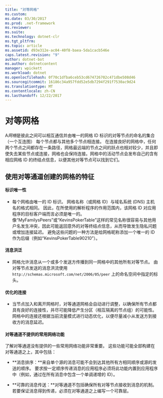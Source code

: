 ```yaml
---
title: "对等网格"
ms.custom: 
ms.date: 03/30/2017
ms.prod: .net-framework
ms.reviewer: 
ms.suite: 
ms.technology: dotnet-clr
ms.tgt_pltfrm: 
ms.topic: article
ms.assetid: d93e312e-ac04-40f8-baea-5da1cacb546e
caps.latest.revision: "9"
author: dotnet-bot
ms.author: dotnetcontent
manager: wpickett
ms.workload: dotnet
ms.openlocfilehash: 0f70c1dfba6ceb53cd674726702c471dbe508d46
ms.sourcegitcommit: 16186c34a957fdd52e5db7294f291f7530ac9d24
ms.translationtype: MT
ms.contentlocale: zh-CN
ms.lasthandoff: 12/22/2017
---
```

# <a name="peer-meshes"></a>对等网格
A*网格*是彼此之间可以相互通信并由唯一的网格 ID 标识的对等节点的命名的集合 （一个互连图） 每个节点都与其他多个节点相连接。 在连接良好的网格中，任何两个节点之间都存在一条路径，网格最远端的节点之间的跃点也相对较少，并且即使失去某些节点或连接，网格也会保持连接。网格中的活动节点会发布自己的含有相应网格 ID 的终结点信息，以便其他对等节点可以找到它们。  
  
## <a name="characteristics-of-a-mesh-created-using-peer-channel"></a>使用对等通道创建的网格的特征  
  
#### <a name="uniquely-identified"></a>标识唯一性  
  
-   每个网格由唯一的 ID 标识。 网格名称（或网格 ID）与域名系统 (DNS) 主机名的格式相同。 因此，在所使用的解析程序的作用范围内，该网格 ID 对应用程序的目标客户端而言必须是唯一的。 像“MyFamilysPeers”或“KevinsPokerTable”这样的常见名称很容易与其他用户名发生冲突，因此可能返回意外的对等终结点信息，从而导致发生隐私问题或增加连接延迟。 避免这些问题的一种方法是给网格昵称添加一个唯一的 ID 作为后缀（例如“KevinsPokerTable90210”）。  
  
#### <a name="message-flooding"></a>消息洪泛  
  
-   网格允许消息从一个或多个发送方传播到同一网格中的其他所有对等节点。 由对等节点发送的消息洪流使用 `http://schemas.microsoft.com/net/2006/05/peer` 上的命名空间中指定的标头。  
  
#### <a name="optimized-connections"></a>优化的连接  
  
-   当节点加入和离开网格时，对等通道网格会自动进行调整，以确保所有节点都具有良好的连接性，并尽可能降低产生分区（相互隔离的节点组）的可能性。 网格中的连接还根据当前流量模式进行动态优化，以便尽量减小从发送方到接收方的消息延迟。  
  
#### <a name="popular-network-features-that-peer-channel-does-not-provide"></a>对等通道不提供的常用网络功能  
 了解对等通道没有提供的一些常用网络功能非常重要。 这些功能可能全部构建在对等通道之上，其中包括：  
  
-   **消息排序：**来自单个源的消息可能不会到达其他所有方相同顺序或源的发送的顺序。 要求按一定顺序传递消息的应用程序必须将此功能内置到应用程序中（例如，通过在所有消息中包含一个单调递增的 ID）。  
  
-   **可靠的消息传送：**对等通道不包括确保所有对等节点接收到消息的机制。 若要保证消息得到传递，必须在对等通道之上编写一个可靠层。
